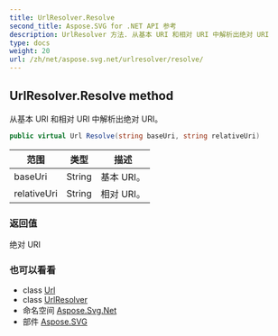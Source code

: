 ```yaml
---
title: UrlResolver.Resolve
second_title: Aspose.SVG for .NET API 参考
description: UrlResolver 方法. 从基本 URI 和相对 URI 中解析出绝对 URI
type: docs
weight: 20
url: /zh/net/aspose.svg.net/urlresolver/resolve/
---
```

## UrlResolver.Resolve method

从基本 URI 和相对 URI 中解析出绝对 URI。

```csharp
public virtual Url Resolve(string baseUri, string relativeUri)
```

| 范围 | 类型 | 描述 |
| --- | --- | --- |
| baseUri | String | 基本 URI。 |
| relativeUri | String | 相对 URI。 |

### 返回值

绝对 URI

### 也可以看看

* class [Url](../../../aspose.svg/url/)
* class [UrlResolver](../)
* 命名空间 [Aspose.Svg.Net](../../urlresolver/)
* 部件 [Aspose.SVG](../../../)



